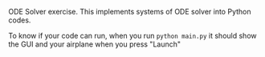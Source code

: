 ODE Solver exercise. This implements systems of ODE solver into Python codes.

To know if your code can run, when you run `python main.py` it should show the GUI and your airplane when you press "Launch"
